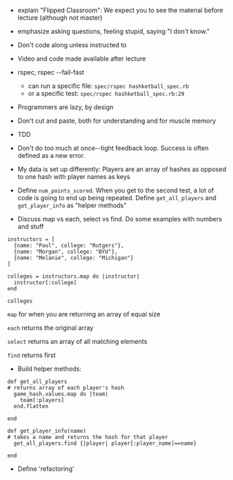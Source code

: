 - explain "Flipped Classroom":  We expect you to see the material before lecture (although not master)

- emphasize asking questions, feeling stupid, saying "I don't know."

- Don't code along unless instructed to

- Video and code made available after lecture

- rspec; rspec --fail-fast
    - can run a specific file: `spec/rspec hashketball_spec.rb`
    - or a specific test: `spec/rspec hashketball_spec.rb:29`

- Programmers are lazy, by design

- Don't cut and paste, both for understanding and for muscle memory

- TDD

- Don't do too much at once--tight feedback loop.  Success is often defined as a new error.

- My data is set up differently:  Players are an array of hashes as opposed to one hash with player names as keys

- Define `num_points_scored`.  When you get to the second test, a lot of code is going to end up being repeated.  Define `get_all_players` and `get_player_info` as "helper methods"

- Discuss map vs each, select vs find.  Do some examples with numbers and stuff

```
instructors = [
  {name: "Paul", college: "Rutgers"},
  {name: "Morgan", college: "BYU"},
  {name: "Melanie", college: "Michigan"}
]

colleges = instructors.map do |instructor|
  instructor[:college]
end

colleges
```

`map` for when you are returning an array of equal size

`each` returns the original array

`select` returns an array of all matching elements

`find` returns first

- Build helper methods:

```
def get_all_players
# returns array of each player's hash
  game_hash.values.map do |team|
    team[:players]
  end.flatten

end

def get_player_info(name)
# takes a name and returns the hash for that player
  get_all_players.find {|player| player[:player_name]==name}

end
```

- Define 'refactoring'